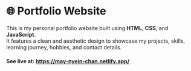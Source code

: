 # 🌐 Portfolio Website

This is my personal portfolio website built using **HTML**, **CSS**, and **JavaScript**.  
It features a clean and aesthetic design to showcase my projects, skills, learning journey, hobbies, and contact details.

#### See live at: https://may-nyein-chan.netlify.app/
